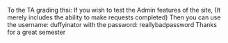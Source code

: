 To the TA grading thsi:
If you wish to test the Admin features of the site, 
(It merely includes the ability to make requests completed)
Then you can use the username: duffyinator
with the password: reallybadpassword
Thanks for a great semester